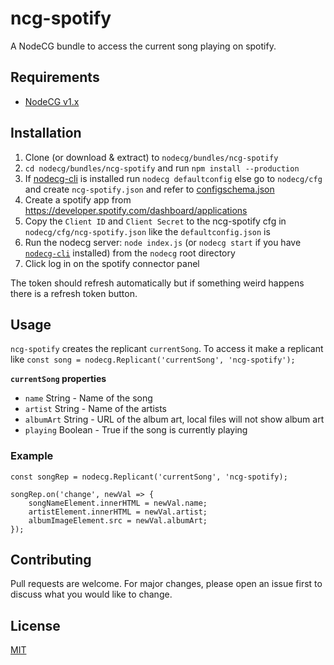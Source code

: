 # ncg-spotify

A NodeCG bundle to access the current song playing on spotify.

## Requirements
- [NodeCG v1.x](https://github.com/nodecg/nodecg/releases)

## Installation
1. Clone (or download & extract) to `nodecg/bundles/ncg-spotify`
2. `cd nodecg/bundles/ncg-spotify` and run `npm install --production`
3. If [nodecg-cli](https://github.com/nodecg/nodecg-cli) is installed run `nodecg defaultconfig` else go to `nodecg/cfg` and create `ncg-spotify.json` and refer to [configschema.json](https://github.com/EwanLyon/ncg-spotify/blob/master/configschema.json)
4. Create a spotify app from https://developer.spotify.com/dashboard/applications
5. Copy the `Client ID` and `Client Secret` to the ncg-spotify cfg in `nodecg/cfg/ncg-spotify.json` like the `defaultconfig.json` is
6. Run the nodecg server: `node index.js` (or `nodecg start` if you have [`nodecg-cli`](https://github.com/nodecg/nodecg-cli) installed) from the `nodecg` root directory
7. Click log in on the spotify connector panel

The token should refresh automatically but if something weird happens there is a refresh token button.

## Usage
`ncg-spotify` creates the replicant `currentSong`.
To access it make a replicant like `const song = nodecg.Replicant('currentSong', 'ncg-spotify');`

**`currentSong` properties**

 - `name` String - Name of the song
 - `artist` String - Name of the artists
 - `albumArt` String - URL of the album art, local files will not show album art
 - `playing` Boolean - True if the song is currently playing

### Example

    const songRep = nodecg.Replicant('currentSong', 'ncg-spotify);
    
    songRep.on('change', newVal => {
    	songNameElement.innerHTML = newVal.name;
    	artistElement.innerHTML = newVal.artist;
    	albumImageElement.src = newVal.albumArt;
    });

## Contributing
Pull requests are welcome. For major changes, please open an issue first to discuss what you would like to change.

## License
[MIT](https://choosealicense.com/licenses/mit/)